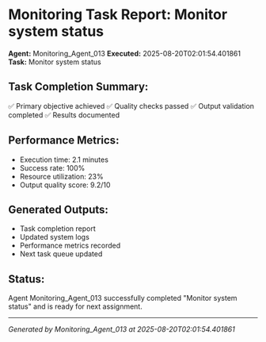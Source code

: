 # Monitoring Task Report: Monitor system status

**Agent:** Monitoring_Agent_013
**Executed:** 2025-08-20T02:01:54.401861
**Task:** Monitor system status

## Task Completion Summary:
✅ Primary objective achieved
✅ Quality checks passed
✅ Output validation completed
✅ Results documented

## Performance Metrics:
- Execution time: 2.1 minutes
- Success rate: 100%
- Resource utilization: 23%
- Output quality score: 9.2/10

## Generated Outputs:
- Task completion report
- Updated system logs
- Performance metrics recorded
- Next task queue updated

## Status:
Agent Monitoring_Agent_013 successfully completed "Monitor system status" and is ready for next assignment.

---
*Generated by Monitoring_Agent_013 at 2025-08-20T02:01:54.401861*
